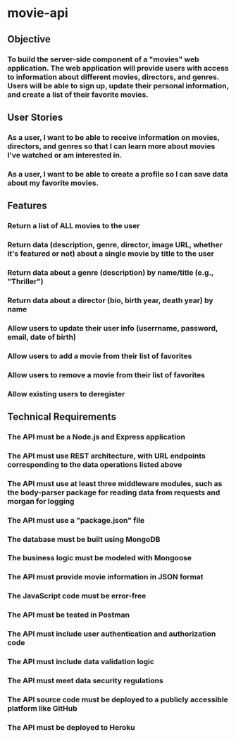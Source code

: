 # movie-api

## Objective

### To build the server-side component of a "movies" web application. The web application will provide users with access to information about different movies, directors, and genres. Users will be able to sign up, update their personal information, and create a list of their favorite movies.

## User Stories

### As a user, I want to be able to receive information on movies, directors, and genres so that I can learn more about movies I've watched or am interested in.

### As a user, I want to be able to create a profile so I can save data about my favorite movies.

## Features

### Return a list of ALL movies to the user

### Return data (description, genre, director, image URL, whether it's featured or not) about a single movie by title to the user

### Return data about a genre (description) by name/title (e.g., "Thriller")

### Return data about a director (bio, birth year, death year) by name

### Allow users to update their user info (userrname, password, email, date of birth)

### Allow users to add a movie from their list of favorites

### Allow users to remove a movie from their list of favorites

### Allow existing users to deregister

## Technical Requirements

### The API must be a Node.js and Express application

### The API must use REST architecture, with URL endpoints corresponding to the data operations listed above

### The API must use at least three middleware modules, such as the body-parser package for reading data from requests and morgan for logging

### The API must use a "package.json" file

### The database must be built using MongoDB

### The business logic must be modeled with Mongoose

### The API must provide movie information in JSON format

### The JavaScript code must be error-free

### The API must be tested in Postman

### The API must include user authentication and authorization code

### The API must include data validation logic

### The API must meet data security regulations

### The API source code must be deployed to a publicly accessible platform like GitHub

### The API must be deployed to Heroku
